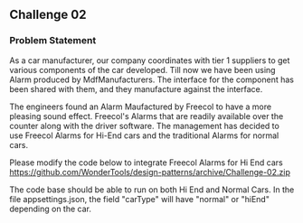 ## Challenge 02

### Problem Statement
As a car manufacturer, our company coordinates with tier 1 suppliers to get various components of the car developed.
Till now we have been using Alarm produced by MdfManufacturers. The interface for the component has been shared with them, and they manufacture against the interface.

The engineers found an Alarm Maufactured by Freecol to have a more pleasing sound effect. Freecol's Alarms that are readily available over the counter along with the driver software. The management has decided to use Freecol Alarms for Hi-End cars and the traditional Alarms for normal cars.

Please modify the code below to integrate Freecol Alarms for Hi End cars
https://github.com/WonderTools/design-patterns/archive/Challenge-02.zip

The code base should be able to run on both Hi End and Normal Cars.
In the file appsettings.json, the field "carType" will have "normal" or "hiEnd" depending on the car.


